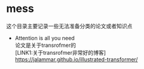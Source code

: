 # mess  
这个目录主要记录一些无法准备分类的论文或者知识点  

- Attention is all you need   
论文是关于transrofmer的   
[LINK1:关于transrofmer非常好的博客] https://jalammar.github.io/illustrated-transformer/

